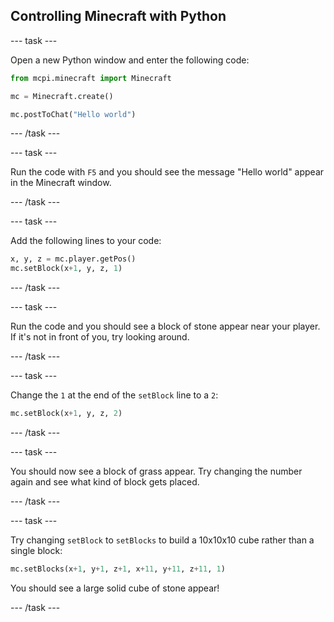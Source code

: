 ## Controlling Minecraft with Python

--- task ---

Open a new Python window and enter the following code:

```python
from mcpi.minecraft import Minecraft

mc = Minecraft.create()

mc.postToChat("Hello world")
```

--- /task ---

--- task ---

Run the code with `F5` and you should see the message "Hello world" appear in the Minecraft window.

--- /task ---

--- task ---

Add the following lines to your code:

```python
x, y, z = mc.player.getPos()
mc.setBlock(x+1, y, z, 1)
```

--- /task ---

--- task ---

Run the code and you should see a block of stone appear near your player. If it's not in front of you, try looking around.

--- /task ---

--- task ---

Change the `1` at the end of the `setBlock` line to a `2`:

```python
mc.setBlock(x+1, y, z, 2)
```

--- /task ---

--- task ---

You should now see a block of grass appear. Try changing the number again and see what kind of block gets placed.

--- /task ---

--- task ---

Try changing `setBlock` to `setBlocks` to build a 10x10x10 cube rather than a single block:

```python
mc.setBlocks(x+1, y+1, z+1, x+11, y+11, z+11, 1)
```

You should see a large solid cube of stone appear!

--- /task ---

